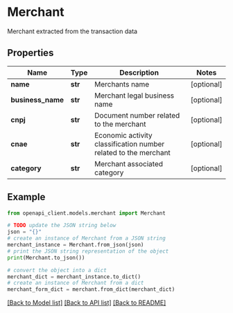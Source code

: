 # Merchant

Merchant extracted from the transaction data

## Properties

Name | Type | Description | Notes
------------ | ------------- | ------------- | -------------
**name** | **str** | Merchants name | [optional] 
**business_name** | **str** | Merchant legal business name | [optional] 
**cnpj** | **str** | Document number related to the merchant | [optional] 
**cnae** | **str** | Economic activity classification number related to the merchant | [optional] 
**category** | **str** | Merchant associated category | [optional] 

## Example

```python
from openapi_client.models.merchant import Merchant

# TODO update the JSON string below
json = "{}"
# create an instance of Merchant from a JSON string
merchant_instance = Merchant.from_json(json)
# print the JSON string representation of the object
print(Merchant.to_json())

# convert the object into a dict
merchant_dict = merchant_instance.to_dict()
# create an instance of Merchant from a dict
merchant_form_dict = merchant.from_dict(merchant_dict)
```
[[Back to Model list]](../README.md#documentation-for-models) [[Back to API list]](../README.md#documentation-for-api-endpoints) [[Back to README]](../README.md)


